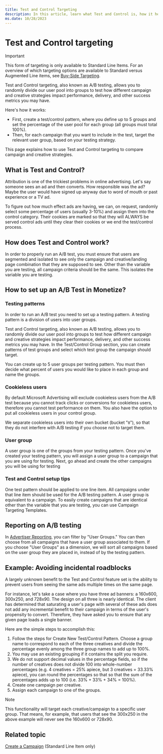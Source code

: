 ```yaml
---
title: Test and Control Targeting
description: In this article, learn what Test and Control is, how it helps in targeting, and how to set it up.
ms.date: 10/28/2023
---
```


# Test and Control targeting

> [!IMPORTANT]
> This form of targeting is only available to Standard Line Items. For an overview of which targeting options are available to Standard versus Augmented Line items, see [Buy-Side Targeting](buy-side-targeting.md).

Test and Control targeting, also known as A/B testing, allows you to randomly divide our user pool into groups to test how different campaign and creative strategies impact performance, delivery, and other success metrics you may have.

Here's how it works:

- First, create a test/control pattern, where you define up to 5 groups and set the percentage of the user pool for each group (all groups must total 100%).
- Then, for each campaign that you want to include in the test, target the relevant user group, based on your testing strategy.

This page explains how to use Test and Control targeting to compare campaign and creative strategies.

## What is Test and Control?

Attribution is one of the trickiest problems in online advertising. Let's say someone sees an ad and then converts. How responsible was the ad? Maybe the user would have signed up anyway due to word of mouth or past experience or a TV ad.

To figure out how much effect ads are having, we can, on request, randomly select some percentage of users (usually 3-10%) and assign them into the control category. Their cookies are marked so that they will ALWAYS be served control ads until they clear their cookies or we end the test/control process.

## How does Test and Control work?

In order to properly run an A/B test, you must ensure that users are segmented and isolated to see only the campaign and creative/landing page combination that they are supposed to see. Other than the variable you are testing, all campaign criteria should be the same. This isolates the variable you are testing.

## How to set up an A/B Test in Monetize?

### Testing patterns

In order to run an A/B test you need to set up a testing pattern. A testing pattern is a division of users into user groups.

Test and Control targeting, also known as A/B testing, allows you to randomly divide our user pool into groups to test how different campaign and creative strategies impact performance, delivery, and other success metrics you may have. In the Test/Control Group section, you can create patterns of test groups and select which test group the campaign should target.

You can create up to 5 user groups per testing pattern. You must then decide what percent of users you would like to place in each group and name the groups.

### Cookieless users

By default Microsoft Advertising will exclude cookieless users from the A/B test because you cannot track clicks or conversions for cookieless users, therefore you cannot test performance on them. You also have the option to put all cookieless users in your control group.

We separate cookieless users into their own bucket (bucket "`0`"), so that they do not interfere with A/B testing if you choose not to target them.

### User group

A user group is one of the groups from your testing pattern. Once you've created your testing pattern, you will assign a user group to a campaign that you are using for testing. Next, go ahead and create the other campaigns you will be using for testing

### Test and Control setup tips

One test pattern should be applied to one line item. All campaigns under that line item should be used for the A/B testing pattern. A user group is equivalent to a campaign. To easily create campaigns that are identical other than the variable that you are testing, you can use Campaign Targeting Templates.

## Reporting on A/B testing

In [Advertiser Reporting](advertiser-reporting.md), you can filter by "User Groups." You can then choose from all campaigns that have a user group associated to them. If you choose "User Groups" as a dimension, we will sort all campaigns based on the user group they are placed in, instead of by the testing pattern.

## Example: Avoiding incidental roadblocks

A largely unknown benefit to the Test and Control feature set is the ability to prevent users from seeing the same ads multiple times on the same page.

For instance, let's take a case where you have three ad banners: a 160x600, 300x250, and 728x90. The design on all three is nearly identical. The client has determined that saturating a user's page with several of these ads does not add any incremental benefit to their campaign in terms of the user's propensity to convert. Therefore, they have asked you to ensure that any given page loads a single banner.

Here are the simple steps to accomplish this:

1. Follow the steps for Create New Test/Control Pattern. Choose a group name to correspond to each of the three creatives and divide the percentage evenly among the three group names to add up to 100%.
1. You may use an existing grouping if it contains the split you require.
1. We do not support decimal values in the percentage fields, so if the number of creatives does not divide 100 into whole-number percentages (e.g. 4 creatives = 25% apiece, but 3 creatives = 33.33% apiece), you can round the percentages so that so that the sum of the percentages adds up to 100 (i.e. 33% + 33% + 34% = 100%).
1. Create one campaign per creative.
1. Assign each campaign to one of the groups.

> [!NOTE]
> This functionality will target each creative/campaign to a specific user group. That means, for example, that users that see the 300x250 in the above example will never see the 160x600 or 728x90.

## Related topic

[Create a Campaign](create-a-campaign.md) (Standard Line Item only)
